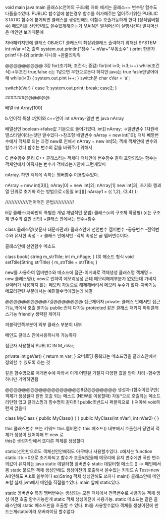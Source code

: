 void main 
java 
main
클래스(c언어의 구조체)
자바
에서는 클래스== 변수랑 함수도 다품을수있따.
PUBLIC  함수앞에 붙는경우
함수를 허가해주는 열어주기위한 PUBLIC 
STATIC  함수에 붙게되면 클래스를 생성안해도 이함수 호출가능하게 한다 (정적멤버함수)
메모리를 선언안해도 쓸수있게해준는거
MAIN은 벌쳐머신이 실행시킨다 벌처머신은 메인만 보기때문에


자바패키지안에 클래스
OBJECT 클래스의 최상위클래스
출력하기 위해선 SYSTEM
int nVar =12;
출력 system.out.println("정수 "+ nVar+"부동소수" )
print 한문자 
printf 다나와 
println 다나와 +한줄띄워줘

@@@@@@@@@
3강
for(초기화; 조건식; 증감)
for(int i=0; i<3;i++)
while(조건식)->무조건 true,false
c는 1넣으면 무한으로돈다 하지만 java는 true fasle만넣어야해
while(i<3)
{
system.out.pint
i++;
}
switch문
char cVar = 'a';

switch(cVar)
{
case 1:
                   system.out.print;
                  break;
case2;
}

#######@@@@@@

배열
int Array[100]

b.언어적 특성
c언어와 c++언어
int nArray-일반 변
java nArray

배열선언
boolean->false값 기본으로 들어가있따.
int[] nArray;  ->일반변수 1차원배열스타일이라는것만 알수있다->참조형 배열변수
nArray = new int[10]; 객체       배열변수에서 객체로 되는 과정 new로 인해서
nArray = new int[5];
객체
객체안에 변수와 함수가 있다 함수는 변수의 값을 바꿔주기 위해서 

C 변수함수 분리 C++ 클래스라는 객체다 객체안에 변수함수 같이 포함되있는 함수는 객체안에서 이뤄지는 변수가 객체라는거안에 그런게있따
 
nArray. 하면 객체에 속하는 멤버함수 이용할수있다.

nArray = new int[3][];
nAray[0] = new int[2];
nArray[1]  new int[3];
초기화 
행과 열 단위로 초기화 하는 방법으로 c동일
 int[][] nArray1 = {{ 1,2}, {3,4} }; 

///////////////언어적인 문법/////////////

6강 클래스(자바만의 특별한 개념 개념적인 문법)
클래스(c의 구조체 확장형)
(c는 구조체 변수의 값만 선언)
+클래스 안에서는 변수+함수

class 클래스명(첫문자 대문자관례)
클래스안에 선언변수 멤버변수
-공용변수
-전역변수와 유사한 속성 - > 클래스 안에서만
-객체 속성은 곧 멤버변수이다.

클래스안에 선언함수 메소드

class book{
string m_strTtile;
int m_nPage;
}
(3) 메소드 형식
void setTtile(String strTitle)
{
m_strTtile = strTitle;
}

new를 사용하여 멤버변수와 메소드에 접근-이게바로 객체생성
클래스명  객체명 = new 클래스명();
new로 인하여 메모리생성 근데 메모리해제부분가 없었는데
가비지 컬렉터가 사용하지 않는 메모리 자동으로 해제해버려서 메모리 누수가 없다-자바기능  
메모리관련 부분에서는 예민할수밖에없는데 해결


@@@@@@@@@@7강@@@@@@@
접근제어자
private:  클래스 안에서만 접근가능,밖에서 호출 불가능
public:전체 다가능
protected 같은 클래스 패키지 하위클래스가능
friendly 생략된 제어자


퍼블릭안쪽부분이 외부  클래스 부분이 내부

메인도 클래스 안에사용하니까 가능하다

접근자 사용형식
PUBLIC IN M_nVar;

private int geVar()
{
return m_var;
}
오버로딩
중복되는 메소드명을 클래스안에서 정의할 수 있도록 하는 것

같은 함수명으로 매개변수에 따라서 이게 어떤걸 가질지 다양한 값을 받아 처리
-함수명 하나만 기억하면됨

@@@@@@@@@@@@@@@@@@8강@@@@@@@
생성자-(함수이겠구만(
객체가 생성될때 한번 호출 되는 메소드 (NEW를 이용할때)
자동*으로 호출되는 메소드
리턴형 없고 클래스명과 함수명이 같다!!!!
public!!!반드시 퍼블릭으로 ㅏ져야해
void이런게 없을때

class MyClass
{
public MyClass()
{
}
public MyClass(int nVar1, int nVar2)
{
}

this
클래스변수 또는 키워드
this.멤버면수
this.메소드() 
내부에서 호출한거 당연히 객체가 생성이 됐어야해 !!! new 로  
this()
생성자안에서 또다른 객체를 생성할때 


static(선언만으로도 객체선언안해줘도 아무때나 사용할수있다.
c에서는 function static it k =0으로 초기화되고 함수가 호출되었을때 메모리에 유지
변수에만 국한 변수의값이 유지되는
java
static 데잍터형 멤버변수 
static 데잍터형 메소드 () -> 메인에서 봄
static 붙으면 객체 생성안해도 생성이전의 호출해서 쓸수있는 키워드
 A Test=new A()안해도 A.k로 쓸쑤이다
ex)String 객체 생성안해도 쓰자나
main() 클래스안에 메인 포함
실제 jvm에서 메인을 직접쓸수있다.
main 앞에 static있다.

static 멤버변수 특징
멤버변수는 생성되는   모든 객체에서 전역변수로 사용가능
객체 생성 이전 호출 함수가능한게 static 객체 생성이전에 사용가능.
static 메소드는 같은 클래스안에 static 메소드만을 호출할 수 있다.
thi를 사용할수없다 객체를 생성이전에 만드는게static이라
오버라이딩 할수없다

